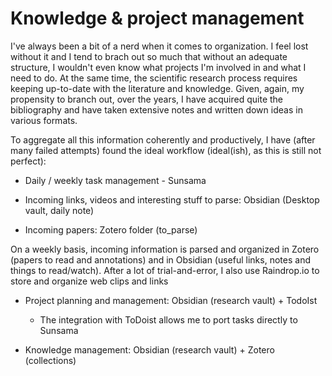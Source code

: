 # Knowledge & project management

I've always been a bit of a nerd when it comes to organization. I feel lost without it and I tend to brach out so much that without an adequate structure, I wouldn't even know what projects I'm involved in and what I need to do.
At the same time, the scientific research process requires keeping up-to-date with the literature and knowledge. Given, again, my propensity to branch out, over the years, I have acquired quite the bibliography and have taken extensive notes and written down ideas in various formats. 

To aggregate all this information coherently and productively, I have (after many failed attempts) found the ideal workflow (ideal(ish), as this is still not perfect):

- Daily / weekly task management - Sunsama


- Incoming links, videos and interesting stuff to parse: Obsidian (Desktop vault, daily note)

- Incoming papers: Zotero folder (to_parse)

On a weekly basis, incoming information is parsed and organized in Zotero (papers to read and annotations) and in Obsidian (useful links, notes and things to read/watch). After a lot of trial-and-error, I also use Raindrop.io to store and organize web clips and links

- Project planning and management: Obsidian (research vault) + TodoIst 
	- The integration with ToDoist allows me to port tasks directly to Sunsama

- Knowledge management: Obsidian (research vault) + Zotero (collections)
